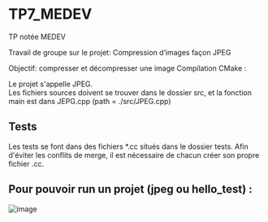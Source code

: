 # TP7_MEDEV
TP notée MEDEV


Travail de groupe sur le projet: Compression d’images façon JPEG

Objectif: compresser et décompresser une image
 Compilation CMake :

Le projet s'appelle JPEG.  
Les fichiers sources doivent se trouver dans le dossier src, et la fonction main est dans JEPG.cpp (path = ./src/JPEG.cpp)

## Tests

Les tests se font dans des fichiers \*.cc situés dans le dossier tests.
Afin d'éviter les conflits de merge, il est nécessaire de chacun créer son propre fichier .cc.



## Pour pouvoir run un projet (jpeg ou hello_test) :

![image](https://user-images.githubusercontent.com/92569910/151330758-b209b01b-c80e-489a-a614-936ca3c02147.png)

